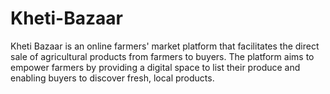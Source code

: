 # Kheti-Bazaar
Kheti Bazaar is an online farmers' market platform that facilitates the direct sale of agricultural products from farmers to buyers. The platform aims to empower farmers by providing a digital space to list their produce and enabling buyers to discover fresh, local products.

